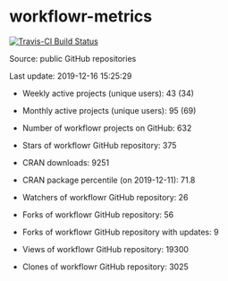 
<!-- README.md is generated from README.Rmd. Please edit that file -->
workflowr-metrics
=================

[![Travis-CI Build Status](https://travis-ci.org/workflowr/workflowr-metrics.svg?branch=master)](https://travis-ci.org/workflowr/workflowr-metrics)

Source: public GitHub repositories

Last update: 2019-12-16 15:25:29

-   Weekly active projects (unique users): 43 (34)

-   Monthly active projects (unique users): 95 (69)

-   Number of workflowr projects on GitHub: 632

-   Stars of workflowr GitHub repository: 375

-   CRAN downloads: 9251

-   CRAN package percentile (on 2019-12-11): 71.8

-   Watchers of workflowr GitHub repository: 26

-   Forks of workflowr GitHub repository: 56

-   Forks of workflowr GitHub repository with updates: 9

-   Views of workflowr GitHub repository: 19300

-   Clones of workflowr GitHub repository: 3025
